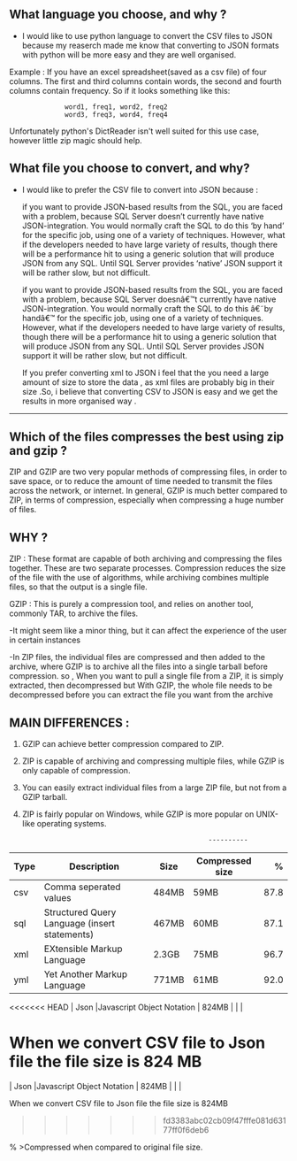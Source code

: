 What language you choose, and why ?
-----
- I would like to use python language to convert the CSV files to JSON because my reaserch made me know that converting to JSON formats with python will be more easy and they are well organised.

Example : If you have an excel spreadsheet(saved as a csv file) of four columns. The first and third columns contain words,              the second and fourth columns contain frequency. So if it looks something like this:

                  word1, freq1, word2, freq2
                  word3, freq3, word4, freq4
                  
                
  Unfortunately python's DictReader isn't well suited for this use case, however little zip magic should help. 

  
  
  
  
 What file you choose to convert, and why? 
 -----------------------
 - I would like to prefer the CSV file to convert into JSON because :
    

    if you want to provide JSON-based results from the SQL, you are faced with a problem, because SQL Server doesn’t currently have native JSON-integration. You would normally  craft the SQL to do this ‘by hand’ for the specific job, using one of a variety of techniques. However, what if the developers needed to have large variety of results, though there will be a performance hit to using a generic solution that will produce JSON from any SQL. Until SQL Server provides ‘native’ JSON support it will be rather slow, but not difficult.

    if you want to provide JSON-based results from the SQL, you are faced with a problem, because SQL Server doesnâ€™t currently have native JSON-integration. You would normally  craft the SQL to do this â€˜by handâ€™ for the specific job, using one of a variety of techniques. However, what if the developers needed to have large variety of results, though there will be a performance hit to using a generic solution that will produce JSON from any SQL. Until SQL Server provides JSON support it will be rather slow, but not difficult.


    If you prefer converting xml to JSON i feel that the you need a large amount of size to store the data , as xml files are probably big in their size .So, i believe that converting CSV to JSON is easy and we get the results in more organised way .
    
 




-----------------------------------------------------------------------------------------------------------------------
Which of the files compresses the best using zip and gzip ?
--



ZIP and GZIP are two very popular methods of compressing files, in order to save space, or to reduce the amount of time needed to transmit the files across the network, or internet. In general, GZIP is much better compared to ZIP, in terms of compression, especially when compressing a huge number of files.

WHY ?
----


ZIP : These format are capable of both archiving and compressing the files together. These are two separate processes. 
Compression reduces the size of the file with the use of algorithms, while archiving combines multiple files, so that 
the output is a single file.

GZIP : This is purely a compression tool, and relies on another tool, commonly TAR, to archive the files.

-It might seem like a minor thing, but it can affect the experience of the user in certain instances

-In ZIP files, the individual files are compressed and then added to the archive, where GZIP is to archive all the      files into a single tarball before compression.
 so , When you want to pull a single file from a ZIP, it is simply extracted, then decompressed but With GZIP, the      whole file needs to be decompressed before you can extract the file you want from the archive


MAIN DIFFERENCES :
------

1. GZIP can achieve better compression compared to ZIP.

2. ZIP is capable of archiving and compressing multiple files, while GZIP is only capable of compression.

3. You can easily extract individual files from a large ZIP file, but not from a GZIP tarball.

4. ZIP is fairly popular on Windows, while GZIP is more popular on UNIX-like operating systems.


                                                      ----------
                                                      

| Type | Description                                  | Size    |Compressed size|   %   |
|------|----------------------------------------------|---------|---------------|------:|
| csv  |Comma seperated values                        | 484MB   |     59MB      | 87.8  |
| sql  |Structured Query Language (insert statements) | 467MB   |     60MB      | 87.1  |
| xml  |EXtensible Markup Language                    | 2.3GB   |     75MB      | 96.7  |
| yml  |Yet Another Markup Language                   | 771MB   |     61MB      | 92.0  |
<<<<<<< HEAD
| Json |Javascript Object Notation                    | 824MB     |               |       |

When we convert CSV file to Json file the file size is 824 MB
=======
| Json |Javascript Object Notation                    | 824MB   |               |       |

When we convert CSV file to Json file the file size is 824MB
>>>>>>> fd3383abc02cb09f47fffe081d63177ff0f6deb6
   
%   >Compressed when compared to original file size.
  
                                                      
                                                      


